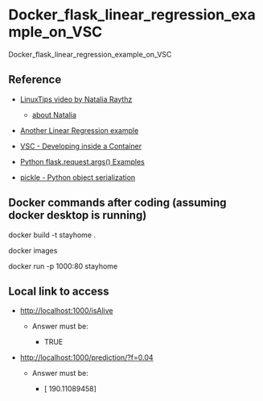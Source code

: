 # Docker_flask_linear_regression_example_on_VSC
Docker_flask_linear_regression_example_on_VSC

## Reference

+ [LinuxTips video by Natalia Raythz](https://youtu.be/J5E59YgbyYo)
  - [about Natalia](https://github.com/NatOps)
  
+ [Another Linear Regression example](https://scikit-learn.org/stable/auto_examples/linear_model/plot_ols.html#sphx-glr-auto-examples-linear-model-plot-ols-py)

+ [VSC - Developing inside a Container](https://code.visualstudio.com/docs/remote/containers)

+ [Python flask.request.args() Examples](https://www.programcreek.com/python/example/51530/flask.request.args)
  
+ [pickle - Python object serialization](https://docs.python.org/3/library/pickle.html)


## Docker commands after coding (assuming docker desktop is running)

docker build -t  stayhome .

docker images 

docker run -p 1000:80 stayhome


## Local link to access

+ [http://localhost:1000/isAlive](http://localhost:1000/isAlive)

    - Answer must be: 

      - TRUE



+ [http://localhost:1000/prediction/?f=0.04](http://localhost:1000/prediction/?f=0.04)

    - Answer must be: 

      - [ 190.11089458]
      

